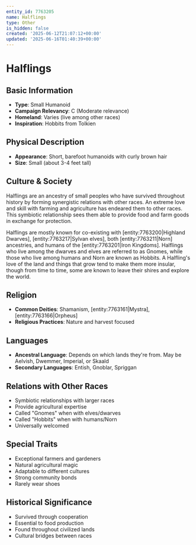 ```yaml
---
entity_id: 7763205
name: Halflings
type: Other
is_hidden: false
created: '2025-06-12T21:07:12+00:00'
updated: '2025-06-16T01:40:39+00:00'
---
```


# Halflings

## Basic Information

- **Type**: Small Humanoid
- **Campaign Relevancy**: C (Moderate relevance)
- **Homeland**: Varies (live among other races)
- **Inspiration**: Hobbits from Tolkien

## Physical Description

- **Appearance**: Short, barefoot humanoids with curly brown hair
- **Size**: Small (about 3-4 feet tall)

## Culture & Society

Halflings are an ancestry of small peoples who have survived throughout history by forming synergistic relations with other races. An extreme love and skill with farming and agriculture has endeared them to other races. This symbiotic relationship sees them able to provide food and farm goods in exchange for protection.

Halflings are mostly known for co-existing with [entity:7763200|Highland Dwarves], [entity:7763217|Sylvan elves], both [entity:7763211|Norn] ancestries, and humans of the [entity:7763201|Iron Kingdoms]. Halflings who live among the dwarves and elves are referred to as Gnomes, while those who live among humans and Norn are known as Hobbits. A Halfling's love of the land and things that grow tend to make them more insular, though from time to time, some are known to leave their shires and explore the world.

## Religion

- **Common Deities**: Shamanism, [entity:7763161|Mystra], [entity:7763166|Orpheus]
- **Religious Practices**: Nature and harvest focused

## Languages

- **Ancestral Language**: Depends on which lands they're from. May be Aelvish, Dwemmer, Imperial, or Skaald
- **Secondary Languages**: Entish, Gnoblar, Spriggan

## Relations with Other Races

- Symbiotic relationships with larger races
- Provide agricultural expertise
- Called "Gnomes" when with elves/dwarves
- Called "Hobbits" when with humans/Norn
- Universally welcomed

## Special Traits

- Exceptional farmers and gardeners
- Natural agricultural magic
- Adaptable to different cultures
- Strong community bonds
- Rarely wear shoes

## Historical Significance

- Survived through cooperation
- Essential to food production
- Found throughout civilized lands
- Cultural bridges between races